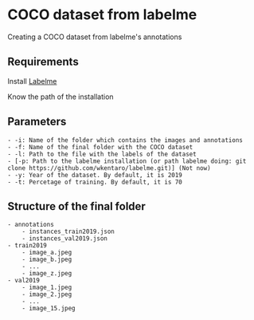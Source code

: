 # COCO dataset from labelme
 Creating a COCO dataset from labelme's annotations

## Requirements

Install [Labelme](https://github.com/wkentaro/labelme)

Know the path of the installation

## Parameters
    - -i: Name of the folder which contains the images and annotations
    - -f: Name of the final folder with the COCO dataset
    - -l: Path to the file with the labels of the dataset
    - [-p: Path to the labelme installation (or path labelme doing: git clone https://github.com/wkentaro/labelme.git)] (Not now)
    - -y: Year of the dataset. By default, it is 2019
    - -t: Percetage of training. By default, it is 70

## Structure of the final folder

    - annotations
        - instances_train2019.json
        - instances_val2019.json
    - train2019
        - image_a.jpeg
        - image_b.jpeg
        - ...
        - image_z.jpeg
    - val2019
        - image_1.jpeg
        - image_2.jpeg
        - ...
        - image_15.jpeg
